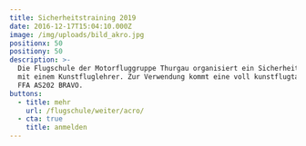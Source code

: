```yaml
---
title: Sicherheitstraining 2019
date: 2016-12-17T15:04:10.000Z
image: /img/uploads/bild_akro.jpg
positionx: 50
positiony: 50
description: >-
  Die Flugschule der Motorfluggruppe Thurgau organisiert ein Sicherheitstraining
  mit einem Kunstfluglehrer. Zur Verwendung kommt eine voll kunstflugtaugliche
  FFA AS202 BRAVO.
buttons:
  - title: mehr
    url: /flugschule/weiter/acro/
  - cta: true
    title: anmelden
---
```


